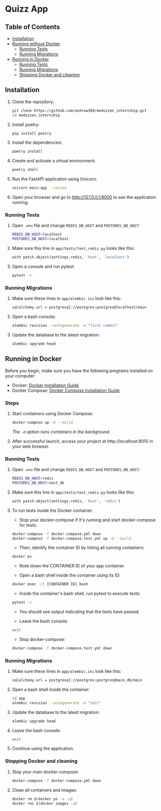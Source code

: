 # Quizz App

## Table of Contents

- [Installation](#installation)
- [Running without Docker](#running-without-docker)
    - [Running Tests](#running-tests)
    - [Running Migrations](#running-migrations)
- [Running in Docker](#running-in-docker)
    - [Running Tests](#running-tests-1)
    - [Running Migrations](#running-migrations-1)
    - [Stopping Docker and cleaning](#stopping-docker-and-cleaning)

## Installation

1. Clone the repository:

    ```bash
    git clone https://github.com/andrew389/meduzzen_internship.git
    cd meduzzen_internship
    ```

2. Install poetry:

    ```bash
    pip install poetry
    ```

3. Install the dependencies:

    ```bash
    poetry install
    ```

4. Create and activate a virtual environment:

    ```bash
    poetry shell
    ```

5. Run the FastAPI application using Uvicorn:

    ```bash
    uvicorn main:app --reload
    ```

6. Open your browser and go to http://127.0.0.1:8000 to see the application running.

### Running Tests

1. Open `.env` file and change `REDIS_DB_HOST` and `POSTGRES_DB_HOST`:

    ```bash
    REDIS_DB_HOST=localhost
    POSTGRES_DB_HOST=localhost
    ```

2. Make sure this line in `app/tests/test_redis.py` looks like this:

    ```bash
    with patch.object(settings.redis, 'host', 'localhost')
    ```

3. Open a console and run pytest:

    ```bash
    pytest -v
    ```

### Running Migrations

1. Make sure these lines in `app/alembic.ini` look like this:

    ```bash
    sqlalchemy.url = postgresql://postgres:postgres@localhost/main
    ```

2. Open a bash console:

    ```bash
    alembic revision --autogenerate -m "first commit"
    ```

3. Update the database to the latest migration:

    ```bash
    alembic upgrade head
    ```

## Running in Docker

Before you begin, make sure you have the following programs installed on your computer:

- Docker: [Docker Installation Guide](https://docs.docker.com/get-docker/)
- Docker Compose: [Docker Compose Installation Guide](https://docs.docker.com/compose/install/)

### Steps

1. Start containers using Docker Compose:

    ```bash
    docker-compose up -d --build
    ```

   _The `-d` option runs containers in the background._

2. After successful launch, access your project at http://localhost:8010 in your web browser.

### Running Tests

1. Open `.env` file and change `REDIS_DB_HOST` and `POSTGRES_DB_HOST`:

    ```bash
    REDIS_DB_HOST=redis
    POSTGRES_DB_HOST=test_db
    ```

2. Make sure this line in `app/tests/test_redis.py` looks like this:

    ```bash
    with patch.object(settings.redis, 'host', 'redis')
    ```

3. To run tests inside the Docker container:

   - Stop your docker-compose if it's running and start docker-compose for tests:

    ```bash
    docker-compose -f docker-compose.yml down
    docker-compose -f docker-compose.test.yml up -d --build
    ```

   - Then, identify the container ID by listing all running containers:

    ```bash
    docker ps
    ```

   - Note down the CONTAINER ID of your app container.

   - Open a bash shell inside the container using its ID:

    ```bash
    docker exec -it [CONTAINER ID] bash
    ```

   - Inside the container's bash shell, run pytest to execute tests:

    ```bash
    pytest -v
    ```

   - You should see output indicating that the tests have passed.

   - Leave the bash console:

    ```bash
    exit
    ```

   - Stop docker-compose:

    ```bash
    docker-compose -f docker-compose.test.yml down
    ```

### Running Migrations

1. Make sure these lines in `app/alembic.ini` look like this:

    ```bash
    sqlalchemy.url = postgresql://postgres:postgres@main_db/main
    ```

2. Open a bash shell inside the container:

    ```bash
    cd app
    alembic revision --autogenerate -m "init"
    ```

3. Update the database to the latest migration:

    ```bash
    alembic upgrade head
    ```

4. Leave the bash console:

    ```bash
    exit
    ```

5. Continue using the application.

### Stopping Docker and cleaning

1. Stop your main docker-compose:

    ```bash
    docker-compose -f docker-compose.yml down
    ```

2. Clean all containers and images:

    ```bash
    docker rm $(docker ps -a -q)
    docker rmi $(docker images -q)
    ```
